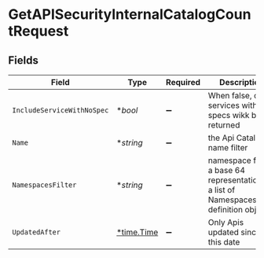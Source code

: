 # GetAPISecurityInternalCatalogCountRequest


## Fields

| Field                                                                                      | Type                                                                                       | Required                                                                                   | Description                                                                                |
| ------------------------------------------------------------------------------------------ | ------------------------------------------------------------------------------------------ | ------------------------------------------------------------------------------------------ | ------------------------------------------------------------------------------------------ |
| `IncludeServiceWithNoSpec`                                                                 | **bool*                                                                                    | :heavy_minus_sign:                                                                         | When false, only services with specs wikk be returned                                      |
| `Name`                                                                                     | **string*                                                                                  | :heavy_minus_sign:                                                                         | the Api Catalog name filter                                                                |
| `NamespacesFilter`                                                                         | **string*                                                                                  | :heavy_minus_sign:                                                                         | namespace filter. a base 64 representation of a list of NamespacesFilter definition object |
| `UpdatedAfter`                                                                             | [*time.Time](https://pkg.go.dev/time#Time)                                                 | :heavy_minus_sign:                                                                         | Only Apis updated since this date                                                          |